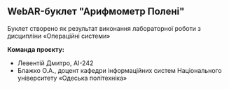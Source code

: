 ## WebAR-буклет "Арифмометр Полені"
Буклет створено як результат виконання лабораторної роботи з дисципліни «Операційні системи»

**Команда проєкту:**

- Левентій Дмитро, АІ-242
- Блажко О.А., доцент кафедри інформаційних систем Національного університету «Одеська політехніка»
